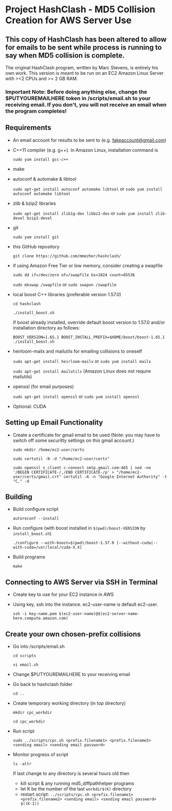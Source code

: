 # Project HashClash - MD5 Collision Creation for AWS Server Use

## This copy of HashClash has been altered to allow for emails to be sent while process is running to say when MD5 collision is complete. 

The original HashClash program, written by Marc Stevens, is entirely his own work. This version is meant to be run on an EC2 Amazon Linux Server with >=2 CPUs and >= 2 GB RAM. 

### Important Note: Before doing anything else, change the $PUTYOUREMAILHERE token in /scripts/email.sh to your receiving email. If you don't, you will not receive an email when the program completes! 

## Requirements
- An email account for results to be sent to (e.g. fakeaccount@gmail.com)
- C++11 compiler (e.g. g++). In Amazon Linux, installation command is

  `sudo yum install gcc-c++`
  
- make

- autoconf & automake & libtool

  `sudo apt-get install autoconf automake libtool` or `sudo yum install autoconf automake libtool`
  
- zlib & bzip2 libraries

  `sudo apt-get install zlib1g-dev libbz2-dev` or `sudo yum install zlib-devel bzip2-devel`
  
- git 

  `sudo yum install git`
  
- this GitHub repository

  `git clone https://github.com/mmezher/hashclash/`
  
- if using Amazon Free Tier or low memory, consider creating a swapfile

  `sudo dd if=/dev/zero of=/swapfile bs=1024 count=65536`
  
  `sudo mkswap /swapfile` or `sudo swapon /swapfile`

- local boost C++ libraries (preferable version 1.57.0)

  `cd hashclash`
  
  `./install_boost.sh` 

  If boost already installed, override default boost version to 1.57.0 and/or installation directory as follows:
  
  `BOOST_VERSION=1.65.1 BOOST_INSTALL_PREFIX=$HOME/boost/boost-1.65.1 ./install_boost.sh`
  
- heirloom-mailx and mailutils for emailing collisions to oneself

  `sudo apt-get install heirloom-mailx` or  `sudo yum install mailx`
  
  `sudo apt-get install mailutils` (Amazon Linux does not require mailutils) 
 
- openssl (for email purposes)
 
  `sudo apt-get install openssl` or `sudo yum install openssl`
  
- Optional: CUDA

## Setting up Email Functionality

- Create a certificate for gmail email to be used (Note: you may have to switch off some securitty settings on this gmail account.)

  `sudo mkdir /home/ec2-user/certs`
  
  `sudo certutil -N -d "/home/ec2-user/certs"`
  
  `sudo openssl s_client c-connect smtp.gmail.com:465 | sed -ne '/BEGIN CERTIFICATE-/,/END CERTIFICATE-/p' > "/home/ec2-user/certs/gmail.crt" certutil -A -n "Google Internet Authority" -t "C," -d`
  
## Building

- Build configure script

  `autoreconf --install`
  
- Run configure (with boost installed in `$(pwd)/boost-VERSION` by `install_boost.sh`)

  `./configure --with-boost=$(pwd)/boost-1.57.0 [--without-cuda|--with-cuda=/usr/local/cuda-X.X]`

- Build programs

  `make`
  
## Connecting to AWS Server via SSH in Terminal

- Create key to use for your EC2 instance in AWS
- Using key, ssh into the instance. ec2-user-name is default ec2-user.

  `ssh -i key-name.pem $(ec2-user-name)@$(ec2-server-name-here.compute.amazon.com)`
 
## Create your own chosen-prefix collisions
- Go into /scripts/email.sh

  `cd scripts`
  
  `vi email.sh`

- Change $PUTYOUREMAILHERE to your receiving email

- Go back to hashclash folder

  `cd ..`
  
- Create temporary working directory (in top directory)

  `mkdir cpc_workdir`
  
  `cd cpc_workdir`
  
- Run script

  `sudo ../scripts/cpc.sh <prefix.filename1> <prefix.filename2> <sending email> <sending email password>`

- Monitor progress of script

  `ls -altr`
  
  If last change to any directory is several hours old then
  * kill script & any running md5_diffpathhelper programs
  * let K be the number of the last `workdir$(K)` directory
  * restart script:
    `../scripts/cpc.sh <prefix.filename1> <prefix.filename2> <sending email> <sending email password> $((K-1))`

